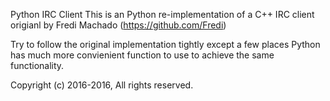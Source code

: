 Python IRC Client
This is an Python re-implementation of a C++ IRC client origianl by Fredi Machado (https://github.com/Fredi)

Try to follow the original implementation tightly except a few places Python has much more convienient function to use to achieve the same functionality.

Copyright (c) 2016-2016,  All rights reserved.

